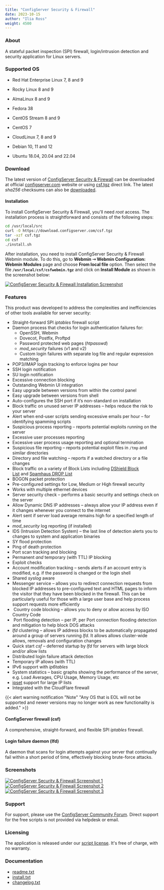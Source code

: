 ```yaml
---
title: "ConfigServer Security & Firewall"
date: 2023-10-15
author: "Ilia Ross"
weight: 4500
---
```


### About
A stateful packet inspection (SPI) firewall, login/intrusion detection and security application for Linux servers.

### Supported OS
* Red Hat Enterprise Linux 7, 8 and 9
* Rocky Linux 8 and 9
* AlmaLinux 8 and 9
* Fedora 38
* CentOS Stream 8 and 9
* CentOS 7
* CloudLinux 7, 8 and 9

* Debian 10, 11 and 12
* Ubuntu 18.04, 20.04 and 22.04

### Download
The latest version of [ConfigServer Security & Firewall](https://configserver.com/configserver-security-and-firewall/) can be downloaded at official [configserver.com](https://configserver.com/configserver-security-and-firewall/) website or using [csf.tgz](https://download.configserver.com/csf.tgz) direct link. The latest _sha256_ checksums can also be [downloaded](https://www.configserver.com/checksums.txt).

#### Installation
To install ConfigServer Security & Firewall, you'll need _root_ access. The installation process is straightforward and consists of the following steps:

```bash
cd /usr/local/src
curl -O https://download.configserver.com/csf.tgz
tar -xzf csf.tgz
cd csf
./install.sh
```
After installation, you need to install ConfigServer Security & Firewall Webmin module. To do this, go to **Webmin ⇾ Webmin Configuration: Webmin Modules** page and choose **From local file** option. Then select the file **`/usr/local/csf/csfwebmin.tgz`** and click on **Install Module** as shown in the screenshot below:

[![](/images/docs/screenshots/modules/light/configserver-security-and-firewall-install.png "ConfigServer Security & Firewall Installation Screenshot")](/images/docs/screenshots/modules/light/configserver-security-and-firewall-install.png)

### Features
This product was developed to address the complexities and inefficiencies of other tools available for server security:

*   Straight-forward SPI _iptables_ firewall script
*   Daemon process that checks for login authentication failures for:
    *   OpenSSH, Webmin
    *   Dovecot, Postfix, Proftpd
    *   Password protected web pages (_htpasswd_)
    *   _mod\_security_ failures (v1 and v2)
    *   Custom login failures with separate log file and regular expression matching
*   POP3/IMAP login tracking to enforce logins per hour
*   SSH login notification
*   SU login notification
*   Excessive connection blocking
*   Outstanding Webmin UI integration
*   Easy upgrade between versions from within the control panel
*   Easy upgrade between versions from shell
*   Auto-configures the SSH port if it’s non-standard on installation
*   Block traffic on unused server IP addresses – helps reduce the risk to your server
*   Alert when end-user scripts sending excessive emails per hour – for identifying spamming scripts
*   Suspicious process reporting – reports potential exploits running on the server
*   Excessive user processes reporting
*   Excessive user process usage reporting and optional termination
*   Suspicious file reporting – reports potential exploit files in `/tmp` and similar directories
*   Directory and file watching – reports if a watched directory or a file changes
*   Block traffic on a variety of Block Lists including [DShield Block List](http://feeds.dshield.org/block.txt) and [Spamhaus DROP List](http://www.spamhaus.org/drop/index.lasso)
*   BOGON packet protection
*   Pre-configured settings for Low, Medium or High firewall security
*   Works with multiple ethernet devices
*   Server security check – performs a basic security and settings check on the server
*   Allow Dynamic DNS IP addresses – always allow your IP address even if it changes whenever you connect to the internet
*   Alert sent if server load average remains high for a specified length of time
*   _mod\_security_ log reporting (if installed)
*   IDS (Intrusion Detection System) – the last line of detection alerts you to changes to system and application binaries
*   SY flood protection
*   Ping of death protection
*   Port scan tracking and blocking
*   Permanent _and_ temporary (with TTL) IP blocking
*   Exploit checks
*   Account modification tracking – sends alerts if an account entry is modified, e.g. if the password is changed or the login shell
*   Shared _syslog_ aware
*   Messenger service – allows you to redirect connection requests from blocked IP addresses to pre-configured text and HTML pages to inform the visitor that they have been blocked in the firewall. This can be particularly useful for those with a large user base and help process support requests more efficiently
*    Country code blocking – allows you to deny or allow access by ISO Country Code
*    Port flooding detection – per IP, per Port connection flooding detection and mitigation to help block DOS attacks
*   _lfd_ clustering – allows IP address blocks to be automatically propagated around a group of servers running _lfd_. It allows allows cluster-wide allows, removals and configuration changes
*   Quick start _csf_ – deferred startup by _lfd_ for servers with large block and/or allow lists
*   Distributed login failure attack detection
*   Temporary IP allows (with TTL)
*   IPv6 support with _ip6tables_
*   System statistics – basic graphs showing the performance of the server, e.g. Load Averages, CPU Usage, Memory Usage, etc
*   [ipset](http://ipset.netfilter.org/) support for large IP lists
*   Integrated with the CloudFlare firewall

{{< alert warning notification "Note" "Any OS that is EOL will not be supported and newer versions may no longer work as new functionality is added." >}}


#### ConfigServer firewall (csf)

A comprehensive, straight-forward, and flexible SPI _iptables_ firewall.

#### Login failure daemon (lfd)

A daemon that scans for login attempts against your server that continually fail within a short period of time, effectively blocking brute-force attacks.

### Screenshots

[![](/images/docs/screenshots/modules/light/configserver-security-and-firewall-1.png "ConfigServer Security & Firewall Screenshot 1")](/images/docs/screenshots/modules/light/configserver-security-and-firewall-1.png)
[![](/images/docs/screenshots/modules/light/configserver-security-and-firewall-2.png "ConfigServer Security & Firewall Screenshot 2")](/images/docs/screenshots/modules/light/configserver-security-and-firewall-2.png)
[![](/images/docs/screenshots/modules/light/configserver-security-and-firewall-3.png "ConfigServer Security & Firewall Screenshot 3")](/images/docs/screenshots/modules/light/configserver-security-and-firewall-3.png)

### Support

For support, please use the [ConfigServer Community Forum](https://forum.configserver.com). Direct support for the free scripts is not provided via helpdesk or email.

### Licensing

The application is released under our [script license](https://download.configserver.com/csf/license.txt). It's free of charge, with no warranty.

### Documentation

- [readme.txt](https://download.configserver.com/csf/readme.txt)
- [install.txt](https://download.configserver.com/csf/install.txt)
- [changelog.txt](https://download.configserver.com/csf/changelog.txt)
